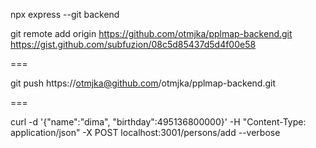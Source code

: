 npx express --git backend

git remote add origin https://github.com/otmjka/pplmap-backend.git
https://gist.github.com/subfuzion/08c5d85437d5d4f00e58

===

git push https://otmjka@github.com/otmjka/pplmap-backend.git

===

curl -d '{"name":"dima", "birthday":495136800000}' -H "Content-Type: application/json" -X POST localhost:3001/persons/add --verbose
